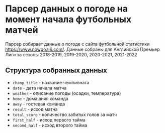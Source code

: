 # Парсер данных о погоде на момент начала футбольных матчей

Парсер собирает данные о погоде с сайта футбольной статистики https://www.nowgoal6.com/. Данные собраны для Английской Премьер Лиги за сезоны 2018-2019, 2019-2020, 2020-2021, 2021-2022

## Структура собранных данных

- `champ_title` - название чемпионата  
- `date` - дата начала матча         
- `weather` - описание погоды (осадки, температура)      
- `home` - домашняя команда         
- `away` - гостевая команда         
- `result` - исход матча       
- `total_score` - количество забитых голов за матч  
- `first_half` - исход первого тайма   
- `second_half` - исход второго тайма  
